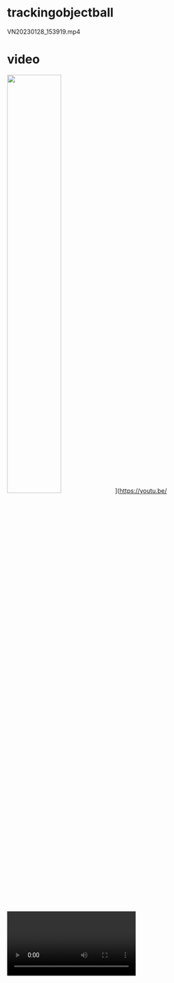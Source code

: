 # trackingobjectball
VN20230128_153919.mp4
# video
<!-- <video src="https://github.com/kikysr27/trackingobjectball/blob/881e74cbf167aed6fcacf2bd35df96ffc95354e2/VN20230128_153919.mp4"></video> -->
<img src="[[https://img.youtube.com](https://youtu.be/uFMZ_XVVLo8)]([https://youtu.be/uFMZ_XVVLo8](https://youtu.be/uFMZ_XVVLo8))/vi/<VIDEO ID>/maxresdefault.jpg" width="50%">](https://youtu.be/<VIDEO ID>)
 https://user-images.githubusercontent.com/[22210051/124587799-abcfe300-de75-11eb-89e0-3f68ed20b79b.mp4https://github.com/kikysr27/trackingobjectball/blob/881e74cbf167aed6fcacf2bd35df96ffc95354e2/VN20230128_153919.mp4?width=200&height=200

